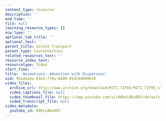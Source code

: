 ```yaml
---
content_type: resource
description: ''
end_time: ''
file: null
learning_resource_types: []
ocw_type: ''
optional_tab_title: ''
optional_text: ''
parent_title: Solute Transport
parent_type: CourseSection
related_resources_text: ''
resource_index_text: ''
resourcetype: Video
start_time: ''
title: 'Animations: Advection with Dispersion'
uid: 95aa6a4a-6163-f78a-6d00-014c66008618
video_files:
  archive_url: http://www.archive.org/download/MIT1.72F05/MIT1_72F05_st_adv-w-d_220k.mp4
  video_captions_file: null
  video_thumbnail_file: https://img.youtube.com/vi/00btLB6u6DY/default.jpg
  video_transcript_file: null
video_metadata:
  youtube_id: 00btLB6u6DY
---
```

